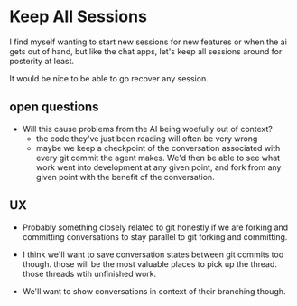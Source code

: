 # Keep All Sessions

I find myself wanting to start new sessions for new features or when
the ai gets out of hand, but like the chat apps, let's keep all
sessions around for posterity at least.

It would be nice to be able to go recover any session.

## open questions

- Will this cause problems from the AI being woefully out of context?
  - the code they've just been reading will often be very wrong
  - maybe we keep a checkpoint of the conversation associated with
    every git commit the agent makes. We'd then be able to see what
    work went into development at any given point, and fork from any
    given point with the benefit of the conversation.

## UX

- Probably something closely related to git honestly if we are forking
  and committing conversations to stay parallel to git forking and
  committing.

- I think we'll want to save conversation states between git commits
  too though. those will be the most valuable places to pick up the
  thread. those threads wtih unfinished work.

- We'll want to show conversations in context of their branching
  though.